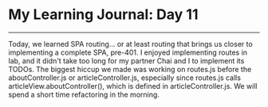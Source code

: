 # My Learning Journal: Day 11
*********************************************************************
Today, we learned SPA routing... or at least routing that brings us closer to implementing a complete SPA, pre-401. I enjoyed implementing routes in lab, and it didn't take too long for my partner Chai and I to implement its TODOs. The biggest hiccup we made was working on routes.js before the aboutController.js or articleController.js, especially since routes.js calls articleView.aboutController(), which is defined in articleController.js. We will spend a short time refactoring in the morning. 

